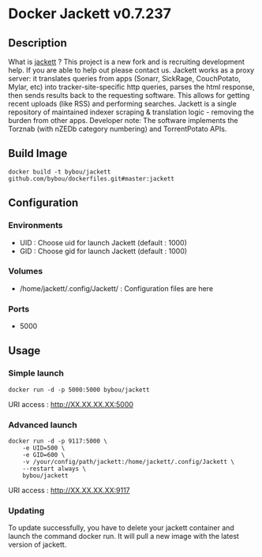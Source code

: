 # Docker Jackett v0.7.237

## Description
What is [jackett](https://github.com/Jackett/Jackett) ?
This project is a new fork and is recruiting development help. If you are able to help out please contact us.
Jackett works as a proxy server: it translates queries from apps (Sonarr, SickRage, CouchPotato, Mylar, etc) into tracker-site-specific http queries, parses the html response, then sends results back to the requesting software. This allows for getting recent uploads (like RSS) and performing searches. Jackett is a single repository of maintained indexer scraping & translation logic - removing the burden from other apps.
Developer note: The software implements the Torznab (with nZEDb category numbering) and TorrentPotato APIs.

## Build Image
```shell
docker build -t bybou/jackett github.com/bybou/dockerfiles.git#master:jackett
```

## Configuration
### Environments
* UID : Choose uid for launch Jackett (default : 1000)
* GID : Choose gid for launch Jackett (default : 1000)

### Volumes
* /home/jackett/.config/Jackett/ : Configuration files are here

### Ports
* 5000

## Usage
### Simple launch
```shell
docker run -d -p 5000:5000 bybou/jackett
```
URI access : http://XX.XX.XX.XX:5000

### Advanced launch
```shell
docker run -d -p 9117:5000 \
	-e UID=500 \
	-e GID=600 \
	-v /your/config/path/jackett:/home/jackett/.config/Jackett \
	--restart always \
	bybou/jackett
```
URI access : http://XX.XX.XX.XX:9117

### Updating
To update successfully, you have to delete your jackett container and launch the command docker run. It will pull a new image with the latest version of jackett.
